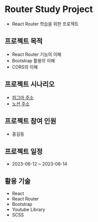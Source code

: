 # Router Study Project

- React Router 학습을 위한 프로젝트

## 프로젝트 목적

- React Router 기능의 이해
- Bootstrap 활용의 이해
- CORS의 이해

## 프로젝트 시나리오

- [피그마 주소](http://)
- [노션 주소](http://)

## 프로젝트 참여 인원

- 홍길동

## 프로젝트 일정

- 2023-06-12 ~ 2023-06-14

## 활용 기술

- React
- React Router
- Bootstrap
- Youtube Library
- SCSS
